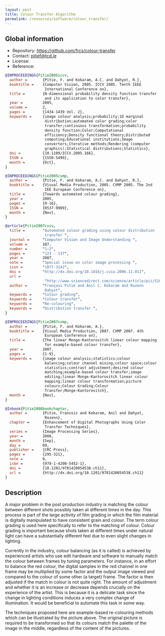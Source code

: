 ```yaml
---
layout: post
title: Colour Transfer Algorithm
permalink: /resources/software/colour_transfer/
---
```


## Global information

  - Repository: <https://github.com/frcs/colour-transfer>
  - Contact: <pitief@tcd.ie>
  - License:
  - Reference:

```bibtex
@INPROCEEDINGS{Pitie2005iccv,
  author =		 {Pitie, F. and Kokaram, A.C. and Dahyot, R.},
  booktitle =	 {Computer Vision, 2005. ICCV 2005. Tenth IEEE
                  International Conference on},
  title =		 {N-dimensional probability density function transfer
                  and its application to color transfer},
  year =		 2005,
  volume =		 2,
  pages =		 {1434-1439 Vol. 2},
  keywords =	 {image colour analysis;probability;1D marginal
                  distribution;automated color grading;color
                  transfer;continuous transformation;probability
                  density function;Color;Computational
                  efficiency;Density functional theory;Distributed
                  computing;Educational institutions;Image
                  converters;Iterative methods;Rendering (computer
                  graphics);Statistical distributions;Statistics},
  doi =			 {10.1109/ICCV.2005.166},
  ISSN =		 {1550-5499},
  month =		 {Oct},
}

@INPROCEEDINGS{Pitie2005cvmp,
  author =		 {Pitie, F. and Kokaram, A.C. and Dahyot, R.},
  booktitle =	 {Visual Media Production, 2005. CVMP 2005. The 2nd
                  IEE European Conference on},
  title =		 {Towards automated colour grading},
  year =		 2005,
  pages =		 {9-16},
  ISSN =		 {0537-9989},
  month =		 {Nov},
}

@article{Pitie2007cviu,
  title =		 "Automated colour grading using colour distribution
                  transfer ",
  journal =		 "Computer Vision and Image Understanding ",
  volume =		 107,
  number =		 "1–2",
  pages =		 "123 - 137",
  year =		 2007,
  note =		 "Special issue on color image processing ",
  issn =		 "1077-3142",
  doi =			 "http://dx.doi.org/10.1016/j.cviu.2006.11.011",
  url =
                  "http://www.sciencedirect.com/science/article/pii/S1077314206002189",
  author =		 "François Pitié and Anil C. Kokaram and Rozenn
                  Dahyot",
  keywords =	 "Colour grading",
  keywords =	 "Colour transfer",
  keywords =	 "Re-colouring",
  keywords =	 "Distribution transfer ",
}

@INPROCEEDINGS{Pitie2007cvmp,
  author =		 {Pitié, F. and Kokaram, A.},
  booktitle =	 {Visual Media Production, 2007. CVMP 2007. 4th
                  European Conference on},
  title =		 {The linear Monge-Kantorovitch linear colour mapping
                  for example-based colour transfer},
  year =		 2007,
  pages =		 {1-9},
  keywords =	 {image colour analysis;statistics;colour
                  balancing;colour channel mixing;colour space;colour
                  statistics;contrast adjustment;desired colour
                  matching;example-based colour transfer;image
                  editing;linear Monge-Kantorovitch linear colour
                  mapping;linear colour transformation;picture
                  colours;Colour Grading;Colour
                  Transfer;Monge-Kantorovitch},
  month =		 {Nov},
}

@Inbook{Pitie2008bookchapter,
  author =		 {Pitie, Francois and Kokaram, Anil and Dahyot,
                  Rozenn},
  chapter =		 {Enhancement of Digital Photographs Using Color
                  Transfer Techniques},
  series =		 {Image Processing Series},
  year =		 2008,
  month =		 {Sep},
  day =			 09,
  publisher =	 {CRC Press},
  pages =		 {295-321},
  note =		 0,
  isbn =		 {978-1-4200-5452-1},
  doi =			 {10.1201/9781420054538.ch11},
  url =			 {http://dx.doi.org/10.1201/9781420054538.ch11}
}
```

## Description

A major problem in the post production industry is matching the colour between different shots possibly taken at different times in the day. This process is part of the large activity of film grading in which the film material is digitally manipulated to have consistent grain and colour. The term colour grading is used here specifically to refer to the matching of colour. Colour grading is important because shots taken at different times under natural light can have a substantially different feel due to even slight changes in lighting.

Currently in the industry, colour balancing (as it is called) is achieved by experienced artists who use edit hardware and software to manually match the colour between frames by tuning parameters. For instance, in an effort to balance the red colour, the digital samples in the red channel in one frame may be multiplied by some factor and the output image viewed and compared to the colour of some other (a target) frame. The factor is then adjusted if the match in colour is not quite right. The amount of adjustment and whether it is an increase or decrease depends crucially on the experience of the artist. This is because it is a delicate task since the change in lighting conditions induces a very complex change of illumination. It would be beneficial to automate this task in some way.

The techniques proposed here are example-based re-colouring methods which can be illustrated by the picture above. The original picture is required to be transformed so that its colours match the palette of the image in the middle, regardless of the content of the pictures.
